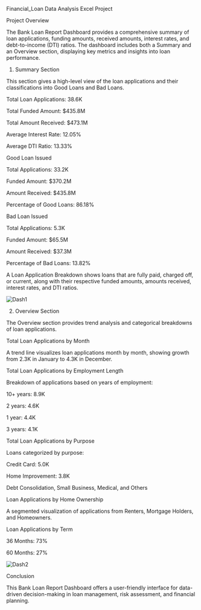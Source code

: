 Financial_Loan Data Analysis Excel Project

Project Overview

The Bank Loan Report Dashboard provides a comprehensive summary of loan applications, funding amounts, received amounts, interest rates, and debt-to-income (DTI) ratios. The dashboard includes both a Summary and an Overview section, displaying key metrics and insights into loan performance.

1. Summary Section

This section gives a high-level view of the loan applications and their classifications into Good Loans and Bad Loans.

Total Loan Applications: 38.6K

Total Funded Amount: $435.8M

Total Amount Received: $473.1M

Average Interest Rate: 12.05%

Average DTI Ratio: 13.33%


Good Loan Issued


Total Applications: 33.2K

Funded Amount: $370.2M

Amount Received: $435.8M

Percentage of Good Loans: 86.18%


Bad Loan Issued


Total Applications: 5.3K

Funded Amount: $65.5M

Amount Received: $37.3M

Percentage of Bad Loans: 13.82%


A Loan Application Breakdown shows loans that are fully paid, charged off, or current, along with their respective funded amounts, amounts received, interest rates, and DTI ratios.

![Dash1](https://github.com/user-attachments/assets/50a9b70e-bc80-4e44-97b6-4b7634606278)


2. Overview Section

The Overview section provides trend analysis and categorical breakdowns of loan applications.

Total Loan Applications by Month

A trend line visualizes loan applications month by month, showing growth from 2.3K in January to 4.3K in December.

Total Loan Applications by Employment Length

Breakdown of applications based on years of employment:

10+ years: 8.9K

2 years: 4.6K

1 year: 4.4K

3 years: 4.1K


Total Loan Applications by Purpose


Loans categorized by purpose:

Credit Card: 5.0K

Home Improvement: 3.8K

Debt Consolidation, Small Business, Medical, and Others

Loan Applications by Home Ownership

A segmented visualization of applications from Renters, Mortgage Holders, and Homeowners.

Loan Applications by Term

36 Months: 73%

60 Months: 27%

![Dash2](https://github.com/user-attachments/assets/a5528fdc-48d2-47d7-a65c-e1fe801ecccb)


Conclusion

This Bank Loan Report Dashboard offers a user-friendly interface for data-driven decision-making in loan management, risk assessment, and financial planning.
